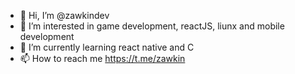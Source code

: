 - 👋 Hi, I’m @zawkindev
- 👀 I’m interested in game development, reactJS, liunx and mobile development
- 🌱 I’m currently learning react native  and C
- 📫 How to reach me https://t.me/zawkin

<!---
zawkindev/zawkindev is a ✨ special ✨ repository because its `README.md` (this file) appears on your GitHub profile.
You can click the Preview link to take a look at your changes.
--->

